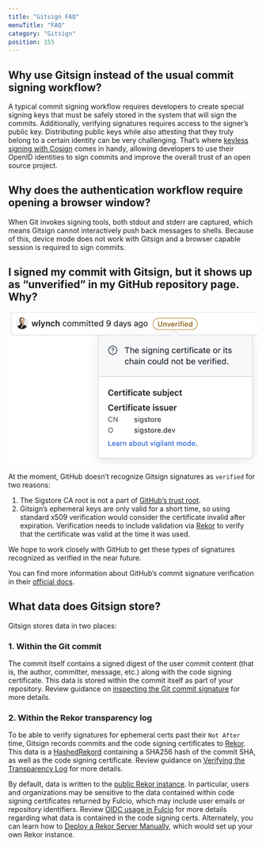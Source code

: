 ```yaml
---
title: "Gitsign FAQ"
menuTitle: "FAQ"
category: "Gitsign"
position: 155
---
```


## Why use Gitsign instead of the usual commit signing workflow?

A typical commit signing workflow requires developers to create special signing keys that must be safely stored in the system that will sign the commits. Additionally, verifying signatures requires access to the signer’s public key. Distributing public keys while also attesting that they truly belong to a certain identity can be very challenging. 
That’s where [keyless signing with Cosign](/cosign/openid_signing) comes in handy, allowing developers to use their OpenID identities to sign commits and improve the overall trust of an open source project.

## Why does the authentication workflow require opening a browser window? 

When Git invokes signing tools, both stdout and stderr are captured, which means Gitsign cannot interactively push back messages to shells. Because of this, device mode does not work with Gitsign and a browser capable session is required to sign commits. 

## I signed my commit with Gitsign, but it shows up as “unverified” in my GitHub repository page. Why?

![Unverified signed commit](https://github.com/sigstore/gitsign/raw/main/images/unverified.png)

At the moment, GitHub doesn’t recognize Gitsign signatures as `verified` for two reasons:

1. The Sigstore CA root is not a part of [GitHub’s trust root](https://docs.github.com/en/authentication/managing-commit-signature-verification/about-commit-signature-verification#smime-commit-signature-verification).
2. Gitsign’s ephemeral keys are only valid for a short time, so using standard x509 verification would consider the certificate invalid after expiration. Verification needs to include validation via [Rekor](/rekor/overview) to verify that the certificate was valid at the time it was used.

We hope to work closely with GitHub to get these types of signatures recognized as verified in the near future.

You can find more information about GitHub’s commit signature verification in their [official docs](https://docs.github.com/en/authentication/managing-commit-signature-verification/about-commit-signature-verification).

## What data does Gitsign store?

Gitsign stores data in two places:

### 1. Within the Git commit

The commit itself contains a signed digest of the user commit content (that is, the author, committer, message, etc.) along with the code signing certificate. This data is stored within the commit itself as part of your repository. Review guidance on [inspecting the Git commit signature](#inspecting-the-git-commit-signature) for more details.

### 2. Within the Rekor transparency log

To be able to verify signatures for ephemeral certs past their `Not After` time, Gitsign records commits and the code signing certificates to [Rekor](https://docs.sigstore.dev/rekor/overview/). This data is a [HashedRekord](https://github.com/sigstore/rekor/blob/e375eb461cae524270889b57a249ff086bea6c05/types.md#hashed-rekord) containing a SHA256 hash of the commit SHA, as well as the code signing certificate. Review guidance on [Verifying the Transparency Log](#verifying-the-transparency-log) for more details.

By default, data is written to the [public Rekor instance](https://docs.sigstore.dev/rekor/public-instance). In particular, users and organizations may be sensitive to the data contained within code signing certificates returned by Fulcio, which may include user emails or repository identifiers. Review [OIDC usage in Fulcio](https://github.com/sigstore/fulcio/blob/6ac6b8c94c3ec6106d68c0f92225016a3a6eef79/docs/oidc.md) for more details regarding what data is contained in the code signing certs. Alternately, you can learn how to [Deploy a Rekor Server Manually](https://docs.sigstore.dev/rekor/installation/#deploy-a-rekor-server-manually), which would set up your own Rekor instance.